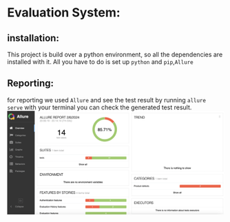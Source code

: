 # Evaluation System:

## installation:
This project is build over a python environment, so all the dependencies are installed with it.
All you have to do is set up `python` and `pip`,`Allure`

## Reporting:
for reporting we used `Allure` and see the test result by running `allure serve` with your terminal you can check the generated test result.
![Test Report](./utills/images/test_results.png)
